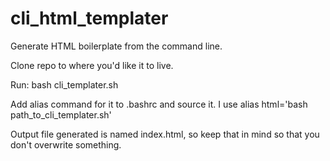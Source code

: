 cli_html_templater
==================

Generate HTML boilerplate from the command line.

Clone repo to where you'd like it to live.

Run: bash cli_templater.sh

Add alias command for it to .bashrc and source it.
I use alias html='bash path_to_cli_templater.sh'

Output file generated is named index.html, so keep that in mind so that you don't overwrite something.
